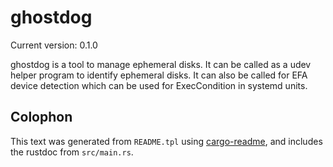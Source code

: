 # ghostdog

Current version: 0.1.0

ghostdog is a tool to manage ephemeral disks.
It can be called as a udev helper program to identify ephemeral disks.
It can also be called for EFA device detection which can be used for ExecCondition in systemd units.

## Colophon

This text was generated from `README.tpl` using [cargo-readme](https://crates.io/crates/cargo-readme), and includes the rustdoc from `src/main.rs`.
